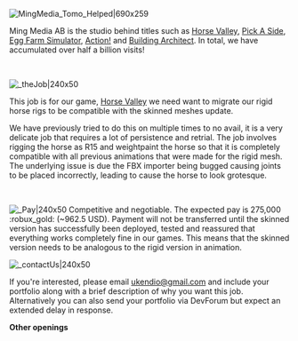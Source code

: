 ![MingMedia_Tomo_Helped|690x259](upload://pGhF8fLQQ6AtznS4cb2smsUATP7.png) 

Ming Media AB is the studio behind titles such as [Horse Valley](https://www.roblox.com/games/2830250344/Horse-Valley-BETA),  [Pick A Side](https://www.roblox.com/games/663655429/Pick-A-Side), [Egg Farm Simulator](https://www.roblox.com/games/1828509885/AUTO-EGGS-Egg-Farm-Simulator), [Action!](https://www.roblox.com/games/1069607513/Action) and [Building Architect](https://www.roblox.com/games/5857383913/ITALY-Building-Architect?refPageId=00371d12-71b1-4519-b06a-3620dbf5328e). In total, we have accumulated over half a billion visits!

<br/>

![_theJob|240x50](upload://ymXAIB4swTCbC1ADvnSKgfgFhsZ.png) 

This job is for our game, [Horse Valley](https://www.roblox.com/games/2830250344/Horse-Valley) we need want to migrate our rigid horse rigs to be compatible with the skinned meshes update.

We have previously tried to do this on multiple times to no avail, it is a very delicate job that requires a lot of persistence and retrial. The job involves rigging the horse as R15 and weightpaint the horse so that it is completely compatible with all previous animations that were made for the rigid mesh. The underlying issue is due the FBX importer being bugged causing joints to be placed incorrectly, leading to cause the horse to look grotesque.

</br>

![_Pay|240x50](upload://lmANzVG0Wpf4mHo0M7utyFEeNwb.png) 
Competitive and negotiable. The expected pay is 275,000 :robux_gold: (~962.5 USD). Payment will not be transferred until the skinned version has successfully been deployed, tested and reassured that everything works completely fine in our games. This means that the skinned version needs to be analogous to the rigid version in animation.

![_contactUs|240x50](upload://xPJ4B7nCFTQOLXvZRWfxx5Aujl4.png) 

If you're interested, please email [ ukendio@gmail.com](mailto:ukendio@gmail.com) and include your portfolio along with a brief description of why you want this job. Alternatively you can also send your portfolio via DevForum but expect an extended delay in response.

**Other openings**
